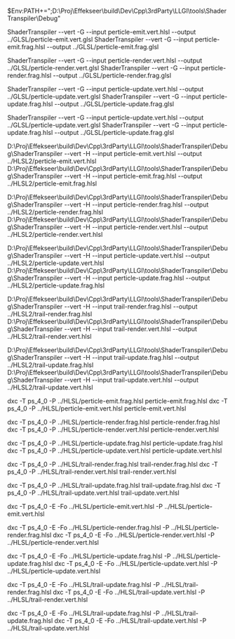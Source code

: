 
$Env:PATH+=";D:\Proj\Effekseer\build\Dev\Cpp\3rdParty\LLGI\tools\ShaderTranspiler\Debug"

ShaderTranspiler --vert -G --input perticle-emit.vert.hlsl --output ../GLSL/perticle-emit.vert.glsl
ShaderTranspiler --vert -G --input perticle-emit.frag.hlsl --output ../GLSL/perticle-emit.frag.glsl

ShaderTranspiler --vert -G --input perticle-render.vert.hlsl --output ../GLSL/perticle-render.vert.glsl
ShaderTranspiler --vert -G --input perticle-render.frag.hlsl --output ../GLSL/perticle-render.frag.glsl

ShaderTranspiler --vert -G --input perticle-update.vert.hlsl --output ../GLSL/perticle-update.vert.glsl
ShaderTranspiler --vert -G --input perticle-update.frag.hlsl --output ../GLSL/perticle-update.frag.glsl

ShaderTranspiler --vert -G --input perticle-update.vert.hlsl --output ../GLSL/perticle-update.vert.glsl
ShaderTranspiler --vert -G --input perticle-update.frag.hlsl --output ../GLSL/perticle-update.frag.glsl






D:\Proj\Effekseer\build\Dev\Cpp\3rdParty\LLGI\tools\ShaderTranspiler\Debug\ShaderTranspiler --vert -H --input perticle-emit.vert.hlsl --output ../HLSL2/perticle-emit.vert.hlsl
D:\Proj\Effekseer\build\Dev\Cpp\3rdParty\LLGI\tools\ShaderTranspiler\Debug\ShaderTranspiler --vert -H --input perticle-emit.frag.hlsl --output ../HLSL2/perticle-emit.frag.hlsl

D:\Proj\Effekseer\build\Dev\Cpp\3rdParty\LLGI\tools\ShaderTranspiler\Debug\ShaderTranspiler --vert -H --input perticle-render.frag.hlsl --output ../HLSL2/perticle-render.frag.hlsl
D:\Proj\Effekseer\build\Dev\Cpp\3rdParty\LLGI\tools\ShaderTranspiler\Debug\ShaderTranspiler --vert -H --input perticle-render.vert.hlsl --output ../HLSL2/perticle-render.vert.hlsl

D:\Proj\Effekseer\build\Dev\Cpp\3rdParty\LLGI\tools\ShaderTranspiler\Debug\ShaderTranspiler --vert -H --input perticle-update.vert.hlsl --output ../HLSL2/perticle-update.vert.hlsl
D:\Proj\Effekseer\build\Dev\Cpp\3rdParty\LLGI\tools\ShaderTranspiler\Debug\ShaderTranspiler --vert -H --input perticle-update.frag.hlsl --output ../HLSL2/perticle-update.frag.hlsl

D:\Proj\Effekseer\build\Dev\Cpp\3rdParty\LLGI\tools\ShaderTranspiler\Debug\ShaderTranspiler --vert -H --input trail-render.frag.hlsl --output ../HLSL2/trail-render.frag.hlsl
D:\Proj\Effekseer\build\Dev\Cpp\3rdParty\LLGI\tools\ShaderTranspiler\Debug\ShaderTranspiler --vert -H --input trail-render.vert.hlsl --output ../HLSL2/trail-render.vert.hlsl

D:\Proj\Effekseer\build\Dev\Cpp\3rdParty\LLGI\tools\ShaderTranspiler\Debug\ShaderTranspiler --vert -H --input trail-update.frag.hlsl --output ../HLSL2/trail-update.frag.hlsl
D:\Proj\Effekseer\build\Dev\Cpp\3rdParty\LLGI\tools\ShaderTranspiler\Debug\ShaderTranspiler --vert -H --input trail-update.vert.hlsl --output ../HLSL2/trail-update.vert.hlsl




dxc -T ps_4_0 -P ../HLSL/perticle-emit.frag.hlsl perticle-emit.frag.hlsl
dxc -T ps_4_0 -P ../HLSL/perticle-emit.vert.hlsl perticle-emit.vert.hlsl

dxc -T ps_4_0 -P ../HLSL/perticle-render.frag.hlsl perticle-render.frag.hlsl
dxc -T ps_4_0 -P ../HLSL/perticle-render.vert.hlsl perticle-render.vert.hlsl

dxc -T ps_4_0 -P ../HLSL/perticle-update.frag.hlsl perticle-update.frag.hlsl
dxc -T ps_4_0 -P ../HLSL/perticle-update.vert.hlsl perticle-update.vert.hlsl

dxc -T ps_4_0 -P ../HLSL/trail-render.frag.hlsl trail-render.frag.hlsl
dxc -T ps_4_0 -P ../HLSL/trail-render.vert.hlsl trail-render.vert.hlsl

dxc -T ps_4_0 -P ../HLSL/trail-update.frag.hlsl trail-update.frag.hlsl
dxc -T ps_4_0 -P ../HLSL/trail-update.vert.hlsl trail-update.vert.hlsl


dxc -T ps_4_0 -E -Fo ../HLSL/perticle-emit.vert.hlsl -P ../HLSL/perticle-emit.vert.hlsl

dxc -T ps_4_0 -E -Fo ../HLSL/perticle-render.frag.hlsl -P ../HLSL/perticle-render.frag.hlsl
dxc -T ps_4_0 -E -Fo ../HLSL/perticle-render.vert.hlsl -P ../HLSL/perticle-render.vert.hlsl

dxc -T ps_4_0 -E -Fo ../HLSL/perticle-update.frag.hlsl -P ../HLSL/perticle-update.frag.hlsl
dxc -T ps_4_0 -E -Fo ../HLSL/perticle-update.vert.hlsl -P ../HLSL/perticle-update.vert.hlsl

dxc -T ps_4_0 -E -Fo ../HLSL/trail-update.frag.hlsl -P ../HLSL/trail-render.frag.hlsl
dxc -T ps_4_0 -E -Fo ../HLSL/trail-update.vert.hlsl -P ../HLSL/trail-render.vert.hlsl

dxc -T ps_4_0 -E -Fo ../HLSL/trail-update.frag.hlsl -P ../HLSL/trail-update.frag.hlsl
dxc -T ps_4_0 -E -Fo ../HLSL/trail-update.vert.hlsl -P ../HLSL/trail-update.vert.hlsl
